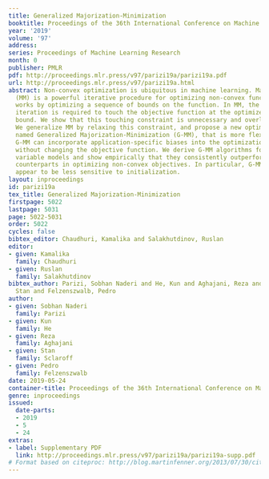 ```yaml
---
title: Generalized Majorization-Minimization
booktitle: Proceedings of the 36th International Conference on Machine Learning
year: '2019'
volume: '97'
address: 
series: Proceedings of Machine Learning Research
month: 0
publisher: PMLR
pdf: http://proceedings.mlr.press/v97/parizi19a/parizi19a.pdf
url: http://proceedings.mlr.press/v97/parizi19a.html
abstract: Non-convex optimization is ubiquitous in machine learning. Majorization-Minimization
  (MM) is a powerful iterative procedure for optimizing non-convex functions that
  works by optimizing a sequence of bounds on the function. In MM, the bound at each
  iteration is required to touch the objective function at the optimizer of the previous
  bound. We show that this touching constraint is unnecessary and overly restrictive.
  We generalize MM by relaxing this constraint, and propose a new optimization framework,
  named Generalized Majorization-Minimization (G-MM), that is more flexible. For instance,
  G-MM can incorporate application-specific biases into the optimization procedure
  without changing the objective function. We derive G-MM algorithms for several latent
  variable models and show empirically that they consistently outperform their MM
  counterparts in optimizing non-convex objectives. In particular, G-MM algorithms
  appear to be less sensitive to initialization.
layout: inproceedings
id: parizi19a
tex_title: Generalized Majorization-Minimization
firstpage: 5022
lastpage: 5031
page: 5022-5031
order: 5022
cycles: false
bibtex_editor: Chaudhuri, Kamalika and Salakhutdinov, Ruslan
editor:
- given: Kamalika
  family: Chaudhuri
- given: Ruslan
  family: Salakhutdinov
bibtex_author: Parizi, Sobhan Naderi and He, Kun and Aghajani, Reza and Sclaroff,
  Stan and Felzenszwalb, Pedro
author:
- given: Sobhan Naderi
  family: Parizi
- given: Kun
  family: He
- given: Reza
  family: Aghajani
- given: Stan
  family: Sclaroff
- given: Pedro
  family: Felzenszwalb
date: 2019-05-24
container-title: Proceedings of the 36th International Conference on Machine Learning
genre: inproceedings
issued:
  date-parts:
  - 2019
  - 5
  - 24
extras:
- label: Supplementary PDF
  link: http://proceedings.mlr.press/v97/parizi19a/parizi19a-supp.pdf
# Format based on citeproc: http://blog.martinfenner.org/2013/07/30/citeproc-yaml-for-bibliographies/
---
```

